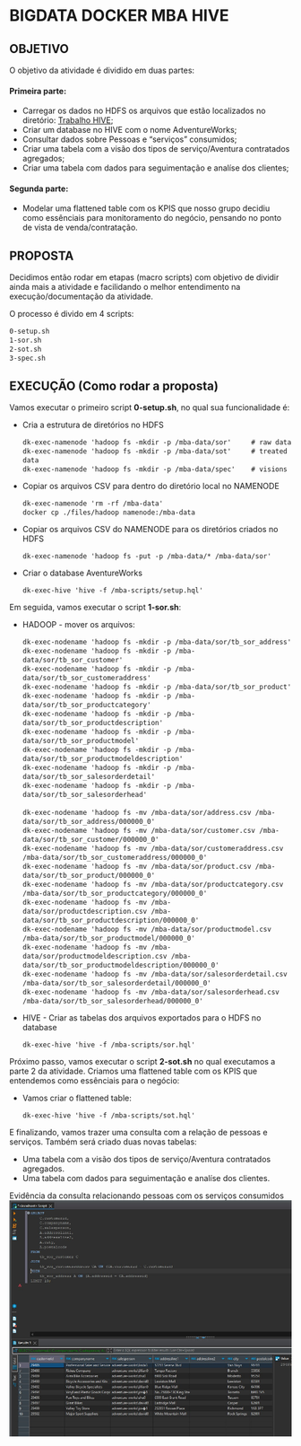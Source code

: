 # BIGDATA DOCKER MBA HIVE

## OBJETIVO 
O objetivo da atividade é dividido em duas partes:
  #### Primeira parte:
  * Carregar os dados no HDFS os arquivos que estão localizados no diretório: [Trabalho HIVE](https://drive.google.com/drive/folders/1OfZTSYcgcun-S7UFNVAzbcr0-PzlEc08);
  * Criar um database no HIVE com o nome AdventureWorks;
  * Consultar dados sobre Pessoas e “serviços” consumidos;
  * Criar uma tabela com a visão dos tipos de serviço/Aventura contratados agregados;
  * Criar uma tabela com dados para seguimentação e analíse dos clientes;
  
  #### Segunda parte:
  * Modelar uma flattened table com os KPIS que nosso grupo decidiu como essênciais para monitoramento do negócio, pensando no ponto de vista de venda/contratação.

## PROPOSTA
Decidimos então rodar em etapas (macro scripts) com objetivo de dividir ainda mais a atividade e facilidando o melhor entendimento na execução/documentação da atividade. 

O processo é divido em 4 scripts: 
```shell
0-setup.sh
1-sor.sh
2-sot.sh
3-spec.sh
```


## EXECUÇÃO (Como rodar a proposta)
Vamos executar o primeiro script __0-setup.sh__, no qual sua funcionalidade é: 
  * Cria a estrutura de diretórios no HDFS 
    ```shell 
    dk-exec-namenode 'hadoop fs -mkdir -p /mba-data/sor'     # raw data
    dk-exec-namenode 'hadoop fs -mkdir -p /mba-data/sot'     # treated data
    dk-exec-namenode 'hadoop fs -mkdir -p /mba-data/spec'    # visions
    ```
  * Copiar os arquivos CSV para dentro do diretório local no NAMENODE
    ```shell 
    dk-exec-namenode 'rm -rf /mba-data'
    docker cp ./files/hadoop namenode:/mba-data
    ```
  * Copiar os arquivos CSV do NAMENODE para os diretórios criados no HDFS
    ```shell 
    dk-exec-namenode 'hadoop fs -put -p /mba-data/* /mba-data/sor'
    ```
  * Criar o database AventureWorks
    ```shell 
    dk-exec-hive 'hive -f /mba-scripts/setup.hql'
    ```

Em seguida, vamos executar o script __1-sor.sh__:

  * HADOOP - mover os arquivos:
    ```shell 
    dk-exec-nodename 'hadoop fs -mkdir -p /mba-data/sor/tb_sor_address'
    dk-exec-nodename 'hadoop fs -mkdir -p /mba-data/sor/tb_sor_customer'
    dk-exec-nodename 'hadoop fs -mkdir -p /mba-data/sor/tb_sor_customeraddress'
    dk-exec-nodename 'hadoop fs -mkdir -p /mba-data/sor/tb_sor_product'
    dk-exec-nodename 'hadoop fs -mkdir -p /mba-data/sor/tb_sor_productcategory'
    dk-exec-nodename 'hadoop fs -mkdir -p /mba-data/sor/tb_sor_productdescription'
    dk-exec-nodename 'hadoop fs -mkdir -p /mba-data/sor/tb_sor_productmodel'
    dk-exec-nodename 'hadoop fs -mkdir -p /mba-data/sor/tb_sor_productmodeldescription'
    dk-exec-nodename 'hadoop fs -mkdir -p /mba-data/sor/tb_sor_salesorderdetail'
    dk-exec-nodename 'hadoop fs -mkdir -p /mba-data/sor/tb_sor_salesorderhead'

    dk-exec-nodename 'hadoop fs -mv /mba-data/sor/address.csv /mba-data/sor/tb_sor_address/000000_0'
    dk-exec-nodename 'hadoop fs -mv /mba-data/sor/customer.csv /mba-data/sor/tb_sor_customer/000000_0'
    dk-exec-nodename 'hadoop fs -mv /mba-data/sor/customeraddress.csv /mba-data/sor/tb_sor_customeraddress/000000_0'
    dk-exec-nodename 'hadoop fs -mv /mba-data/sor/product.csv /mba-data/sor/tb_sor_product/000000_0'
    dk-exec-nodename 'hadoop fs -mv /mba-data/sor/productcategory.csv /mba-data/sor/tb_sor_productcategory/000000_0'
    dk-exec-nodename 'hadoop fs -mv /mba-data/sor/productdescription.csv /mba-data/sor/tb_sor_productdescription/000000_0'
    dk-exec-nodename 'hadoop fs -mv /mba-data/sor/productmodel.csv /mba-data/sor/tb_sor_productmodel/000000_0'
    dk-exec-nodename 'hadoop fs -mv /mba-data/sor/productmodeldescription.csv /mba-data/sor/tb_sor_productmodeldescription/000000_0'
    dk-exec-nodename 'hadoop fs -mv /mba-data/sor/salesorderdetail.csv /mba-data/sor/tb_sor_salesorderdetail/000000_0'
    dk-exec-nodename 'hadoop fs -mv /mba-data/sor/salesorderhead.csv /mba-data/sor/tb_sor_salesorderhead/000000_0'
    ```

  * HIVE - Criar as tabelas dos arquivos exportados para o HDFS no database
    ```shell
    dk-exec-hive 'hive -f /mba-scripts/sor.hql'
    ```
    
Próximo passo, vamos executar o script __2-sot.sh__ no qual executamos a parte 2 da atividade. Criamos uma flattened table com os KPIS que entendemos como essênciais para o negócio:

  * Vamos criar o flattened table:
    ```shell
    dk-exec-hive 'hive -f /mba-scripts/sot.hql'
    ```
    
E finalizando, vamos trazer uma consulta com a relação de pessoas e serviços. Também será criado duas novas tabelas:
  * Uma tabela com a visão dos tipos de serviço/Aventura contratados agregados.
  * Uma tabela com dados para seguimentação e analíse dos clientes.
  
Evidência da consulta relacionando pessoas com os serviços consumidos    
![imagem relacionada a pessoas e serviços](/files/consulta-pessoas-servicos.jpeg)

